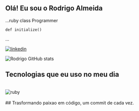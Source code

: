 ## Olá! Eu sou o Rodrigo Almeida 

...ruby
class Programmer

	def initialize() 
...

[![linkedin](https://img.shields.io/badge/LinkedIn-0077B5?style=for-the-badge&logo=linkedin&logoColor=white)](https://www.linkedin.com/in/rodrigo-almeida-b22219212/) 


![Rodrigo GitHub stats](https://github-readme-stats.vercel.app/api?username=rodrigodssa&show_icons=true&theme=dracula)

## Tecnologias que eu uso no meu dia
<div style="display: inline_block"><br/>
<img align="center" alt="ruby" src="https://img.shields.io/badge/Ruby-CC342D?style=for-the-badge&logo=ruby&logoColor=white" />  

</div><br/>
## Trasformando paixao em código, um commit de cada vez.


